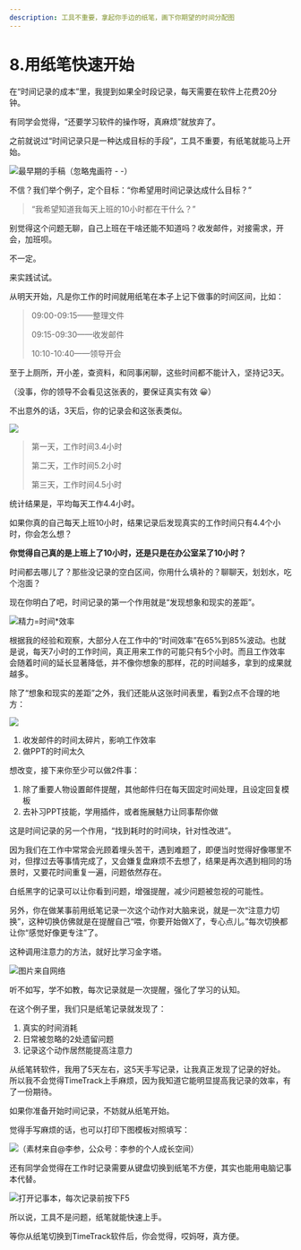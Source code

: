 ```yaml
---
description: 工具不重要，拿起你手边的纸笔，画下你期望的时间分配图
---
```


# 8.用纸笔快速开始

在“时间记录的成本”里，我提到如果全时段记录，每天需要在软件上花费20分钟。

有同学会觉得，“还要学习软件的操作呀，真麻烦”就放弃了。

之前就说过“时间记录只是一种达成目标的手段”，工具不重要，有纸笔就能马上开始。

![&#x6700;&#x65E9;&#x671F;&#x7684;&#x624B;&#x7A3F;&#xFF08;&#x5FFD;&#x7565;&#x9B3C;&#x753B;&#x7B26; - -&#xFF09;](../.gitbook/assets/qq-tu-pian-20190811082913.jpg)

不信？我们举个例子，定个目标：“你希望用时间记录达成什么目标？”

> “我希望知道我每天上班的10小时都在干什么？”

别觉得这个问题无聊，自己上班在干啥还能不知道吗？收发邮件，对接需求，开会，加班呗。

不一定。

来实践试试。

从明天开始，凡是你工作的时间就用纸笔在本子上记下做事的时间区间，比如：

> 09:00-09:15——整理文件
>
> 09:15-09:30——收发邮件
>
> 10:10-10:40——领导开会

至于上厕所，开小差，查资料，和同事闲聊，这些时间都不能计入，坚持记3天。

（没事，你的领导不会看见这张表的，要保证真实有效 😀）

不出意外的话，3天后，你的记录会和这张表类似。

![](../.gitbook/assets/tu-pian%20%2826%29.png)

> 第一天，工作时间3.4小时
>
> 第二天，工作时间5.2小时
>
> 第三天，工作时间4.5小时

统计结果是，平均每天工作4.4小时。

如果你真的自己每天上班10小时，结果记录后发现真实的工作时间只有4.4个小时，你会怎么想？

**你觉得自己真的是上班上了10小时，还是只是在办公室呆了10小时？**

时间都去哪儿了？那些没记录的空白区间，你用什么填补的？聊聊天，划划水，吃个泡面？

现在你明白了吧，时间记录的第一个作用就是“发现想象和现实的差距”。

![&#x7CBE;&#x529B;=&#x65F6;&#x95F4;\*&#x6548;&#x7387;](../.gitbook/assets/1-tu-pian.png)

根据我的经验和观察，大部分人在工作中的“时间效率”在65%到85%波动。也就是说，每天7小时的工作时间，真正用来工作的可能只有5个小时。而且工作效率会随着时间的延长显著降低，并不像你想象的那样，花的时间越多，拿到的成果就越多。

除了“想象和现实的差距”之外，我们还能从这张时间表里，看到2点不合理的地方：

![](../.gitbook/assets/12-tu-pian.png)

1. 收发邮件的时间太碎片，影响工作效率
2. 做PPT的时间太久

想改变，接下来你至少可以做2件事：

1. 除了重要人物设置邮件提醒，其他邮件归在每天固定时间处理，且设定回复模板
2. 去补习PPT技能，学用插件，或者施展魅力让同事帮你做

这是时间记录的另一个作用，“找到耗时的时间块，针对性改进”。

因为我们在工作中常常会光顾着埋头苦干，遇到难题了，即便当时觉得好像哪里不对，但撑过去等事情完成了，又会嫌复盘麻烦不去想了，结果是再次遇到相同的场景时，又要花时间重复一遍，问题依然存在。

白纸黑字的记录可以让你看到问题，增强提醒，减少问题被忽视的可能性。

另外，你在做某事前用纸笔记录一次这个动作对大脑来说，就是一次“注意力切换”，这种切换仿佛就是在提醒自己“喂，你要开始做X了，专心点儿。”每次切换都让你“感觉好像更专注”了。

这种调用注意力的方法，就好比学习金字塔。

![&#x56FE;&#x7247;&#x6765;&#x81EA;&#x7F51;&#x7EDC;](../.gitbook/assets/14.jpg)

听不如写，学不如教，每次记录就是一次提醒，强化了学习的认知。

在这个例子里，我们只是纸笔记录就发现了：

1. 真实的时间消耗
2. 日常被忽略的2处遗留问题
3. 记录这个动作居然能提高注意力

从纸笔转软件，我用了5天左右，这5天手写记录，让我真正发现了记录的好处。所以我不会觉得TimeTrack上手麻烦，因为我知道它能明显提高我记录的效率，有了一份期待。

如果你准备开始时间记录，不妨就从纸笔开始。

觉得手写麻烦的话，也可以打印下图模板对照填写：

![&#xFF08;&#x7D20;&#x6750;&#x6765;&#x81EA;@&#x674E;&#x53C2;&#xFF0C;&#x516C;&#x4F17;&#x53F7;&#xFF1A;&#x674E;&#x53C2;&#x7684;&#x4E2A;&#x4EBA;&#x6210;&#x957F;&#x7A7A;&#x95F4;&#xFF09;](../.gitbook/assets/146-tu-pian.png)

还有同学会觉得在工作时记录需要从键盘切换到纸笔不方便，其实也能用电脑记事本代替。

![&#x6253;&#x5F00;&#x8BB0;&#x4E8B;&#x672C;&#xFF0C;&#x6BCF;&#x6B21;&#x8BB0;&#x5F55;&#x524D;&#x6309;&#x4E0B;F5](../.gitbook/assets/qq-jie-tu-20190810222516.png)

所以说，工具不是问题，纸笔就能快速上手。

等你从纸笔切换到TimeTrack软件后，你会觉得，哎妈呀，真方便。

